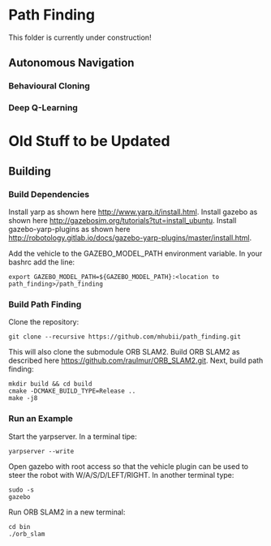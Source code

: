 # Path Finding

This folder is currently under construction!

## Autonomous Navigation

### Behavioural Cloning


### Deep Q-Learning



# Old Stuff to be Updated

## Building
### Build Dependencies
Install yarp as shown here http://www.yarp.it/install.html.
Install gazebo as shown here http://gazebosim.org/tutorials?tut=install_ubuntu.
Install gazebo-yarp-plugins as shown here http://robotology.gitlab.io/docs/gazebo-yarp-plugins/master/install.html.

Add the vehicle to the GAZEBO_MODEL_PATH environment variable. In your bashrc add the line:

```
export GAZEBO_MODEL_PATH=${GAZEBO_MODEL_PATH}:<location to path_finding>/path_finding
```
 
### Build Path Finding
Clone the repository:

```
git clone --recursive https://github.com/mhubii/path_finding.git
```

This will also clone the submodule ORB SLAM2. Build ORB SLAM2 as described here https://github.com/raulmur/ORB_SLAM2.git.
Next, build path finding:

```
mkdir build && cd build
cmake -DCMAKE_BUILD_TYPE=Release ..
make -j8
```

### Run an Example
Start the yarpserver. In a terminal tipe:

```
yarpserver --write
```

Open gazebo with root access so that the vehicle plugin can be used to steer the robot with W/A/S/D/LEFT/RIGHT. In another terminal type:

```
sudo -s
gazebo
```

Run ORB SLAM2 in a new terminal:

```
cd bin
./orb_slam
```
